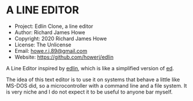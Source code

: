 # A LINE EDITOR

*  Project:   Edlin Clone, a line editor
*  Author:    Richard James Howe
*  Copyright: 2020 Richard James Howe
*  License:   The Unlicense
*  Email:     howe.r.j.89@gmail.com
*  Website:   <https://github.com/howerj/edlin>

A Line Editor inspired by [edlin](https://en.wikipedia.org/wiki/Edlin), which
is like a simplified version of [ed](https://en.wikipedia.org/wiki/Ed_%28text_editor%29).

The idea of this text editor is to use it on systems that behave a little like
MS-DOS did, so a microcontroller with a command line and a file system. It is
very niche and I do not expect it to be useful to anyone bar myself.


